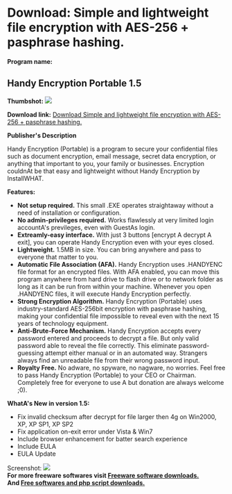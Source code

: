 # Download: Simple and lightweight file encryption with AES-256 + pasphrase hashing.

**Program name:**

## Handy Encryption Portable 1.5

  
**Thumbshot:** ![](http://www.freewarefiles.com/screenshot/handyencryption.jpg)   
  
**Download link:** [Download Simple and lightweight file encryption with AES-256 + pasphrase hashing.](http://freesoftwares.boysofts.com/Handy-Encryption-Portable_program_65370.html)  
  


**Publisher's Description**  
  


Handy Encryption (Portable) is a program to secure your confidential files such as document encryption, email message, secret data encryption, or anything that important to you, your family or businesses. Encryption couldnAt be that easy and lightweight without Handy Encryption by InstallWHAT. 

**Features:**

  * **Not setup required.** This small .EXE operates straightaway without a need of installation or configuration. 
  * **No admin-privileges required.** Works flawlessly at very limited login accountA's previleges, even with GuestAs login. 
  * **Extreamly-easy interface.** With just 3 buttons [encrypt A decrypt A exit], you can operate Handy Encryption even with your eyes closed. 
  * **Lightweight.** 1.5MB in size. You can bring anywhere and pass to everyone that matter to you. 
  * **Automatic File Association (AFA).** Handy Encryption uses .HANDYENC file format for an encrypted files. With AFA enabled, you can move this program anywhere from hard drive to flash drive or to network folder as long as it can be run from within your machine. Whenever you open .HANDYENC files, it will execute Handy Encryption perfectly. 
  * **Strong Encryption Algorithm.** Handy Encryption (Portable) uses industry-standard AES-256bit encryption with pasphrase hashing, making your confidential file impossible to reveal even with the next 15 years of technology equipment. 
  * **Anti-Brute-Force Mechanism.** Handy Encryption accepts every password entered and proceeds to decrypt a file. But only valid password able to reveal the file correctly. This eliminate password-guessing attempt either manual or in an automated way. Strangers always find an unreadable file from their wrong password input. 
  * **Royalty Free.** No adware, no spyware, no nagware, no worries. Feel free to pass Handy Encryption (Portable) to your CEO or Chairman. Completely free for everyone to use A but donation are always welcome ;0). 

**WhatA's New in version 1.5:**

  * Fix invalid checksum after decrypt for file larger then 4g on Win2000, XP, XP SP1, XP SP2 
  * Fix application on-exit error under Vista & Win7 
  * Include browser enhancement for batter search experience 
  * Include EULA 
  * EULA Update 

  
  
Screenshot: ![](http://www.freewarefiles.com/screenshot/handyencryption.jpg)   
**For more freeware softwares visit [Freeware software downloads.](http://freesoftwares.boysofts.com/)**   
**And [Free softwares and php script downloads.](http://www.boysofts.com/)**
